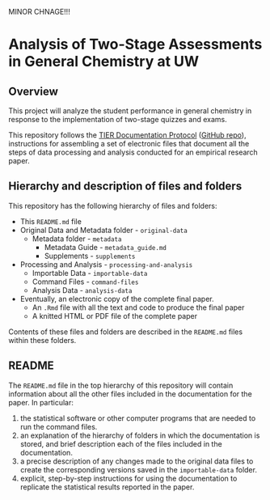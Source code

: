 MINOR CHNAGE!!!

# Analysis of Two-Stage Assessments in General Chemistry at UW 

## Overview 

This project will analyze the student performance in general chemistry
in response to the implementation of two-stage quizzes and exams.

This repository follows the [TIER Documentation Protocol](https://www.projecttier.org/tier-protocol/specifications-3-0/#overview-of-the-documentation) ([GitHub repo](https://github.com/ProjectTIER/projecttier.org)), 
instructions for assembling a set of electronic files that document 
all the steps of data processing and analysis conducted for an
empirical research paper. 


## Hierarchy and description of files and folders

This repository has the following hierarchy of files and folders:

- This `README.md` file 
- Original Data and Metadata folder - `original-data`
    + Metadata folder - `metadata`
        - Metadata Guide - `metadata_guide.md`
        - Supplements - `supplements`
- Processing and Analysis  - `processing-and-analysis`
    + Importable Data - `importable-data`
    + Command Files - `command-files`
    + Analysis Data - `analysis-data`
- Eventually, an electronic copy of the complete final paper. 
	+ An `.Rmd` file with all the text and code to produce the final paper
	+ A knitted HTML or PDF file of the complete paper

Contents of these files and folders are described in the `README.md` 
files within these folders.

## README

The `README.md` file in the top hierarchy of this repository will contain
information about all the other files included in the documentation 
for the paper. In particular:

1. the statistical software or other computer programs that are 
needed to run the command files.
1. an explanation of the hierarchy of folders in which the 
documentation is stored, and brief description each of the files 
included in the documentation.
1. a precise description of any changes made to the original data files 
to create the corresponding versions saved in the `importable-data` 
folder.
1. explicit, step-by-step instructions for using the 
documentation to replicate the statistical results reported in the 
paper.
